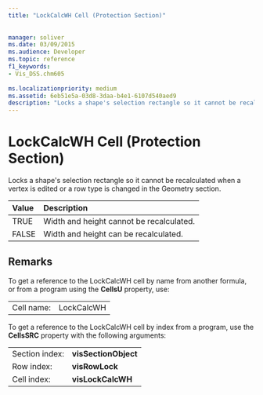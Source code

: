 ```yaml
---
title: "LockCalcWH Cell (Protection Section)"
 
 
manager: soliver
ms.date: 03/09/2015
ms.audience: Developer
ms.topic: reference
f1_keywords:
- Vis_DSS.chm605
 
ms.localizationpriority: medium
ms.assetid: 6eb51e5a-03d8-3daa-b4e1-6107d540aed9
description: "Locks a shape's selection rectangle so it cannot be recalculated when a vertex is edited or a row type is changed in the Geometry section."
---
```


# LockCalcWH Cell (Protection Section)

Locks a shape's selection rectangle so it cannot be recalculated when a vertex is edited or a row type is changed in the Geometry section.
  
|**Value**|**Description**|
|:-----|:-----|
| TRUE  <br/> | Width and height cannot be recalculated. |
| FALSE  <br/> | Width and height can be recalculated. |
   
## Remarks

To get a reference to the LockCalcWH cell by name from another formula, or from a program using the **CellsU** property, use: 
  
|||
|:-----|:-----|
| Cell name:  <br/> | LockCalcWH  <br/> |
   
To get a reference to the LockCalcWH cell by index from a program, use the **CellsSRC** property with the following arguments: 
  
|||
|:-----|:-----|
| Section index:  <br/> |**visSectionObject** <br/> |
| Row index:  <br/> |**visRowLock** <br/> |
| Cell index:  <br/> |**visLockCalcWH** <br/> |
   

